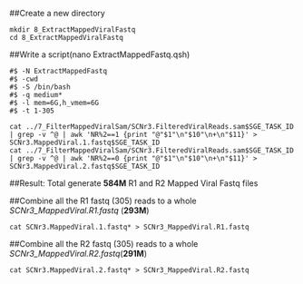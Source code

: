 ##Create a new directory
```
mkdir 8_ExtractMappedViralFastq
cd 8_ExtractMappedViralFastq
```
##Write a script(nano ExtractMappedFastq.qsh)

```
#$ -N ExtractMappedFastq
#$ -cwd
#$ -S /bin/bash
#$ -q medium*
#$ -l mem=6G,h_vmem=6G
#$ -t 1-305

cat ../7_FilterMappedViralSam/SCNr3.FilteredViralReads.sam$SGE_TASK_ID | grep -v ^@ | awk 'NR%2==1 {print "@"$1"\n"$10"\n+\n"$11}' > SCNr3.MappedViral.1.fastq$SGE_TASK_ID
cat ../7_FilterMappedViralSam/SCNr3.FilteredViralReads.sam$SGE_TASK_ID | grep -v ^@ | awk 'NR%2==0 {print "@"$1"\n"$10"\n+\n"$11}' > SCNr3.MappedViral.2.fastq$SGE_TASK_ID
```
##Result: Total generate **584M** R1 and R2 Mapped Viral Fastq files

##Combine all the R1 fastq (305) reads to a whole _SCNr3_MappedViral.R1.fastq_ (**293M**)
```
cat SCNr3.MappedViral.1.fastq* > SCNr3_MappedViral.R1.fastq
```

##Combine all the R2 fastq (305) reads to a whole _SCNr3_MappedViral.R2.fastq_(**291M**)
```
cat SCNr3.MappedViral.2.fastq* > SCNr3_MappedViral.R2.fastq
```
